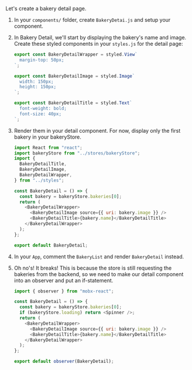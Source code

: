 Let's create a bakery detail page.

1. In your `components/` folder, create `BakeryDetai.js` and setup your component.

2. In Bakery Detail, we'll start by displaying the bakery's name and image. Create these styled components in your `styles.js` for the detail page:

   ```javascript
   export const BakeryDetailWrapper = styled.View`
     margin-top: 50px;
   `;

   export const BakeryDetailImage = styled.Image`
     width: 150px;
     height: 150px;
   `;

   export const BakeryDetailTitle = styled.Text`
     font-weight: bold;
     font-size: 40px;
   `;
   ```

3. Render them in your detail component. For now, display only the first bakery in your bakeryStore.

   ```javascript
   import React from "react";
   import bakeryStore from "../stores/bakeryStore";
   import {
     BakeryDetailTitle,
     BakeryDetailImage,
     BakeryDetailWrapper,
   } from "../styles";

   const BakeryDetail = () => {
     const bakery = bakeryStore.bakeries[0];
     return (
       <BakeryDetailWrapper>
         <BakeryDetailImage source={{ uri: bakery.image }} />
         <BakeryDetailTitle>{bakery.name}</BakeryDetailTitle>
       </BakeryDetailWrapper>
     );
   };

   export default BakeryDetail;
   ```

4. In your `App`, comment the `BakeryList` and render `BakeryDetail` instead.

5. Oh no's! It breaks! This is because the store is still requesting the bakeries from the backend, so we need to make our detail component into an observer and put an if-statement.

   ```javascript
   import { observer } from "mobx-react";

   const BakeryDetail = () => {
     const bakery = bakeryStore.bakeries[0];
     if (bakeryStore.loading) return <Spinner />;
     return (
       <BakeryDetailWrapper>
         <BakeryDetailImage source={{ uri: bakery.image }} />
         <BakeryDetailTitle>{bakery.name}</BakeryDetailTitle>
       </BakeryDetailWrapper>
     );
   };

   export default observer(BakeryDetail);
   ```
